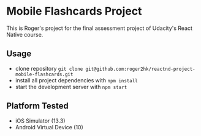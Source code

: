 # Mobile Flashcards Project

This is Roger's project for the final assessment project of Udacity's React Native course.

## Usage

- clone repository `git clone git@github.com:roger2hk/reactnd-project-mobile-flashcards.git`
- install all project dependencies with `npm install`
- start the development server with `npm start`

## Platform Tested

- iOS Simulator (13.3)
- Android Virtual Device (10)
